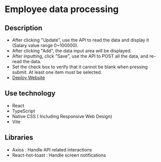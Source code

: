 # Employee data processing

## Description

- After clicking "Update", use the API to read the data and display it (Salary value range 0~100000).
- After clicking "Add", the data input area will be displayed.
- After inputting, click "Save", use the API to POST all the data, and re-read the data.
- Set the check box to verify that it cannot be blank when pressing submit. At least one item must be selected.
- [Deploy Website](https://billy-ti.github.io/Nexify-api/)

## Use technology

- React
- TypeScript
- Native CSS ( Including Responsive Web Design)
- Vite

## Libraries

- Axios : Handle API related interactions
- React-hot-toast : Handle screen notifications
